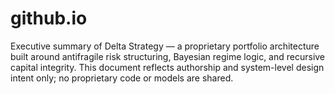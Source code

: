 # github.io
Executive summary of Delta Strategy — a proprietary portfolio architecture built around antifragile risk structuring, Bayesian regime logic, and recursive capital integrity. This document reflects authorship and system-level design intent only; no proprietary code or models are shared.

